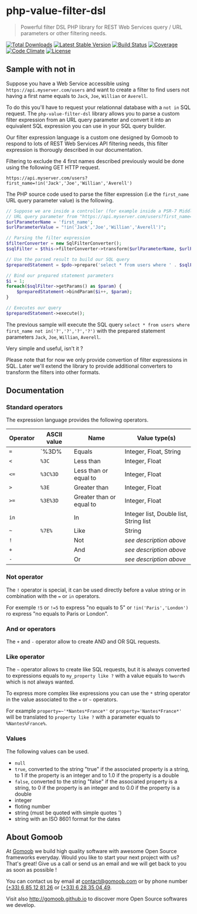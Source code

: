 # php-value-filter-dsl

> Powerful filter DSL PHP library for REST Web Services query / URL parameters or other filtering needs.

[![Total Downloads](https://img.shields.io/packagist/dt/gomoob/php-value-filter-dsl.svg?style=flat-square)](https://packagist.org/packages/gomoob/php-value-filter-dsl)
[![Latest Stable Version](https://img.shields.io/packagist/v/gomoob/php-value-filter-dsl.svg?style=flat-square)](https://packagist.org/packages/gomoob/php-value-filter-dsl)
[![Build Status](https://img.shields.io/travis/gomoob/php-value-filter-dsl.svg?style=flat-square)](https://travis-ci.org/gomoob/php-value-filter-dsl)
[![Coverage](https://img.shields.io/coveralls/gomoob/php-value-filter-dsl.svg?style=flat-square)](https://coveralls.io/r/gomoob/php-value-filter-dsl?branch=master)
[![Code Climate](https://img.shields.io/codeclimate/github/gomoob/php-value-filter-dsl.svg?style=flat-square)](https://codeclimate.com/github/gomoob/php-value-filter-dsl)
[![License](https://img.shields.io/packagist/l/gomoob/php-value-filter-dsl.svg?style=flat-square)](https://packagist.org/packages/gomoob/php-value-filter-dsl)

## Sample with not in

Suppose you have a Web Service accessible using `https://api.myserver.com/users` and want to create a filter to find
users not having a first name equals to `Jack`, `Joe`, `Willian` or `Averell`.

To do this you'll have to request your relationnal database with a `not in` SQL request. The `php-value-filter-dsl`
library allows you to parse a custom filter expression from an URL query parameter and convert it into an equivalent SQL
expression you can use in your SQL query builder.

Our filter expression language is a custom one designed by Gomoob to respond to lots of REST Web Services API filtering
needs, this filter expression is thorougly described in our documentation.

Filtering to exclude the 4 first names described previously would be done using the following GET HTTP request.

```
https://api.myserver.com/users?first_name=!in('Jack','Joe','Willian','Averell')
```

The PHP source code used to parse the filter expression (i.e the `first_name` URL query parameter value) is the
following.

```php
// Suppose we are inside a controller (for example inside a PSR-7 Middleware) and we got the value of the 'first_name'
// URL query parameter from "https://api.myserver.com/users?first_name=!in('Jack','Joe','Willian','Averell')"
$urlParameterName = 'first_name';
$urlParameterValue = "!in('Jack','Joe','Willian','Averell')";

// Parsing the filter expression
$filterConverter = new SqlFilterConverter();
$sqlFilter = $this->filterConverter->transform($urlParameterName, $urlParameterValue);

// Use the parsed result to build our SQL query
$preparedStatement = $pdo->prepare('select * from users where ' . $sqlFilter->getExpression());

// Bind our prepared statement parameters
$i = 1;
foreach($sqlFilter->getParams() as $param) {
    $preparedStatement->bindParam($i++, $param);
}

// Executes our query
$preparedStatement->execute();
```

The previous sample will execute the SQL query `select * from users where first_name not in('?','?','?','?')` with the
prepared statement parameters `Jack`, `Joe`, `Willian`, `Averell`.

Very simple and useful, isn't it ?

Please note that for now we only provide convertion of filter expressions in SQL. Later we'll extend the library to
provide additional converters to transform the filters into other formats.

## Documentation

### Standard operators

The expression language provides the following operators.

| Operator | ASCII value | Name                     | Value type(s)                          |
|----------|-------------|--------------------------|----------------------------------------|
| `=`      | `%3D%       | Equals                   | Integer, Float, String                 |
| `<`      | `%3C`       | Less than                | Integer, Float                         |
| `<=`     | `%3C%3D`    | Less than or equal to    | Integer, Float                         |
| `>`      | `%3E`       | Greater than             | Integer, Float                         |
| `>=`     | `%3E%3D`    | Greater than or equal to | Integer, Float                         |
| `in`     |             | In                       | Integer list, Double list, String list |
| `~`      | `%7E%`      | Like                     | String                                 |
| `!`      |             | Not                      | _see description above_                |
| `+`      |             | And                      | _see description above_                |
| `-`      |             | Or                       | _see description above_                |

### Not operator

The `!` operator is special, it can be used directly before a value string or in combination with the `=` or `in`
operators.

For exemple `!5` or `!=5` to express "no equals to 5" or `!in('Paris','London')` ro express "no equals to Paris or
London".

### And or operators

The `+` and `-` operator allow to create AND and OR SQL requests. 

### Like operator

The `~` operator allows to create like SQL requests, but it is always converted to expressions equals to
`my_property like ?` with a value equals to `%word%` which is not always wanted.

To express more complex like expressions you can use the `*` string operator in the value associated to the `=` or `~`
operators.

For example `property=~'*Nantes*France*'` or `property='Nantes*France*'` will be translated to `property like ?` with
a parameter equals to `%Nantes%France%`.

### Values

The following values can be used.

* `null`
* `true`, converted to the string "true" if the associated property is a string, to 1 if the property is an integer and
   to 1.0 if the property is a double
* `false`, converted to the string "false" if the associated property is a string, to 0 if the property is an integer
   and to 0.0 if the property is a double
* integer
* floting number
* string (must be quoted with simple quotes ')
* string with an ISO 8601 format for the dates

## About Gomoob

At [Gomoob](https://www.gomoob.com) we build high quality software with awesome Open Source frameworks everyday. Would
you like to start your next project with us? That's great! Give us a call or send us an email and we will get back to
you as soon as possible !

You can contact us by email at [contact@gomoob.com](mailto:contact@gomoob.com) or by phone number
[(+33) 6 85 12 81 26](tel:+33685128126) or [(+33) 6 28 35 04 49](tel:+33685128126).

Visit also http://gomoob.github.io to discover more Open Source softwares we develop.

